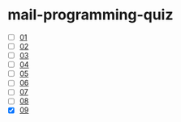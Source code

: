 # mail-programming-quiz

* [ ] [01](./01)
* [ ] [02](./02)
* [ ] [03](./03)
* [ ] [04](./04)
* [ ] [05](./05)
* [ ] [06](./06)
* [ ] [07](./07)
* [ ] [08](./08)
* [x] [09](./09)
